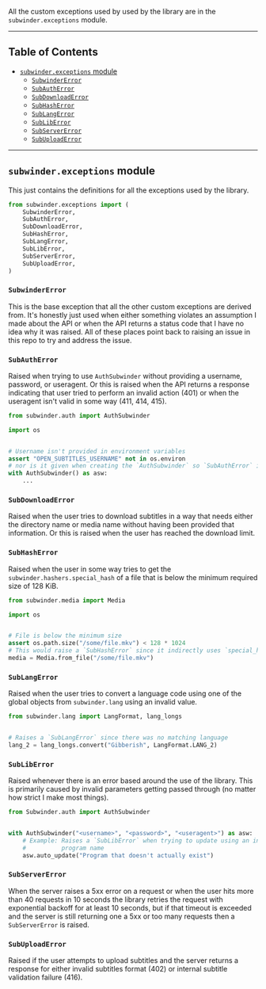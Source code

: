 All the custom exceptions used by used by the library are in the `subwinder.exceptions` module.

---

## Table of Contents

* [`subwinder.exceptions` module](#subwinderexceptions-module)
    * [`SubwinderError`](#subwindererror)
    * [`SubAuthError`](#subautherror)
    * [`SubDownloadError`](#subdownloaderror)
    * [`SubHashError`](#subhasherror)
    * [`SubLangError`](#sublangerror)
    * [`SubLibError`](#subliberror)
    * [`SubServerError`](#subservererror)
    * [`SubUploadError`](#subuploaderror)

---

## `subwinder.exceptions` module

This just contains the definitions for all the exceptions used by the library.

```python
from subwinder.exceptions import (
    SubwinderError,
    SubAuthError,
    SubDownloadError,
    SubHashError,
    SubLangError,
    SubLibError,
    SubServerError,
    SubUploadError,
)
```

### `SubwinderError`

This is the base exception that all the other custom exceptions are derived from. It's honestly just used when either something violates an assumption I made about the API or when the API returns a status code that I have no idea why it was raised. All of these places point back to raising an issue in this repo to try and address the issue.

### `SubAuthError`

Raised when trying to use `AuthSubwinder` without providing a username, password, or useragent. Or this is raised when the API returns a response indicating that user tried to perform an invalid action (401) or when the useragent isn't valid in some way (411, 414, 415).

```python
from subwinder.auth import AuthSubwinder

import os


# Username isn't provided in environment variables
assert "OPEN_SUBTITLES_USERNAME" not in os.environ
# nor is it given when creating the `AuthSubwinder` so `SubAuthError` is raised
with AuthSubwinder() as asw:
    ...
```

### `SubDownloadError`

Raised when the user tries to download subtitles in a way that needs either the directory name or media name without having been provided that information. Or this is raised when the user has reached the download limit.

### `SubHashError`

Raised when the user in some way tries to get the `subwinder.hashers.special_hash` of a file that is below the minimum required size of 128 KiB.

```python
from subwinder.media import Media

import os


# File is below the minimum size
assert os.path.size("/some/file.mkv") < 128 * 1024
# This would raise a `SubHashError` since it indirectly uses `special_hash`
media = Media.from_file("/some/file.mkv")
```

### `SubLangError`

Raised when the user tries to convert a language code using one of the global objects from `subwinder.lang` using an invalid value.

```python
from subwinder.lang import LangFormat, lang_longs


# Raises a `SubLangError` since there was no matching language
lang_2 = lang_longs.convert("Gibberish", LangFormat.LANG_2)
```

### `SubLibError`

Raised whenever there is an error based around the use of the library. This is primarily caused by invalid parameters getting passed through (no matter how strict I make most things).

```python
from Subwinder.auth import AuthSubwinder


with AuthSubwinder("<username>", "<password>", "<useragent>") as asw:
    # Example: Raises a `SubLibError` when trying to update using an invalid
    #          program name
    asw.auto_update("Program that doesn't actually exist")
```

### `SubServerError`

When the server raises a 5xx error on a request or when the user hits more than 40 requests in 10 seconds the library retries the request with exponential backoff for at least 10 seconds, but if that timeout is exceeded and the server is still returning one a 5xx or too many requests then a `SubServerError` is raised.

### `SubUploadError`

Raised if the user attempts to upload subtitles and the server returns a response for either invalid subtitles format (402) or internal subtitle validation failure (416).
